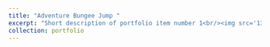 ```yaml
---
title: "Adventure Bungee Jump "
excerpt: "Short description of portfolio item number 1<br/><img src='13.jpg'>"
collection: portfolio
---
```


